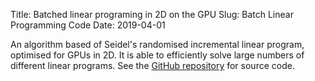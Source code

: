 Title: Batched linear programing in 2D on the GPU
Slug: Batch Linear Programming Code
Date: 2019-04-01

An algorithm based of Seidel's randomised incremental linear program, optimised for GPUs in 2D. It is able to efficiently solve large numbers of different linear programs. See the [GitHub repository](https://github.com/coolmule0/LP) for source code.
